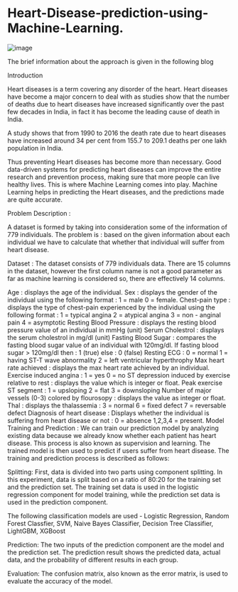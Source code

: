 # Heart-Disease-prediction-using-Machine-Learning.
![image](https://github.com/user-attachments/assets/be9ee04d-6e5b-4e27-bde6-42a609403527)

The brief information about the approach is given in the following blog

Introduction

Heart diseases is a term covering any disorder of the heart. Heart diseases have become a major concern to deal with as studies show that the number of deaths due to heart diseases have increased significantly over the past few decades in India, in fact it has become the leading cause of death in India.

A study shows that from 1990 to 2016 the death rate due to heart diseases have increased around 34 per cent from 155.7 to 209.1 deaths per one lakh population in India.

Thus preventing Heart diseases has become more than necessary. Good data-driven systems for predicting heart diseases can improve the entire research and prevention process, making sure that more people can live healthy lives. This is where Machine Learning comes into play. Machine Learning helps in predicting the Heart diseases, and the predictions made are quite accurate.

Problem Description :

A dataset is formed by taking into consideration some of the information of 779 individuals. The problem is : based on the given information about each individual we have to calculate that whether that individual will suffer from heart disease.

Dataset :
The dataset consists of 779 individuals data. There are 15 columns in the dataset, however the first column name is not a good parameter as far as machine learning is considered so, there are effectively 14 columns.

Age : displays the age of the individual.
Sex : displays the gender of the individual using the following format : 1 = male 0 = female.
Chest-pain type : displays the type of chest-pain experienced by the individual using the following format : 1 = typical angina 2 = atypical angina 3 = non - anginal pain 4 = asymptotic
Resting Blood Pressure : displays the resting blood pressure value of an individual in mmHg (unit)
Serum Cholestrol : displays the serum cholestrol in mg/dl (unit)
Fasting Blood Sugar : compares the fasting blood sugar value of an individual with 120mg/dl. If fasting blood sugar > 120mg/dl then : 1 (true) else : 0 (false)
Resting ECG : 0 = normal 1 = having ST-T wave abnormality 2 = left ventricular hyperthrophy
Max heart rate achieved : displays the max heart rate achieved by an individual.
Exercise induced angina : 1 = yes 0 = no
ST depression induced by exercise relative to rest : displays the value which is integer or float.
Peak exercise ST segment : 1 = upsloping 2 = flat 3 = downsloping
Number of major vessels (0-3) colored by flourosopy : displays the value as integer or float.
Thal : displays the thalassemia : 3 = normal 6 = fixed defect 7 = reversable defect
Diagnosis of heart disease : Displays whether the individual is suffering from heart disease or not : 0 = absence 1,2,3,4 = present.
Model Training and Prediction :
We can train our prediction model by analyzing existing data because we already know whether each patient has heart disease. This process is also known as supervision and learning. The trained model is then used to predict if users suffer from heart disease. The training and prediction process is described as follows:

Splitting:
First, data is divided into two parts using component splitting. In this experiment, data is split based on a ratio of 80:20 for the training set and the prediction set. The training set data is used in the logistic regression component for model training, while the prediction set data is used in the prediction component.

The following classification models are used - Logistic Regression, Random Forest Classfier, SVM, Naive Bayes Classifier, Decision Tree Classifier, LightGBM, XGBoost

Prediction:
The two inputs of the prediction component are the model and the prediction set. The prediction result shows the predicted data, actual data, and the probability of different results in each group.

Evaluation:
The confusion matrix, also known as the error matrix, is used to evaluate the accuracy of the model.
